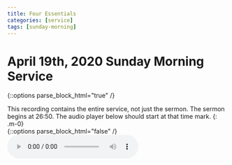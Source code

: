 ```yaml
---
title: Four Essentials
categories: [service]
tags: [sunday-morning]
---
```


# April 19th, 2020 Sunday Morning Service

{::options parse_block_html="true" /}
<div class="alert alert-warning" role="alert">
This recording contains the entire service, not just the sermon. The sermon begins at 26:50. The audio player below should start at that time mark.
{: .m-0}
</div>
{::options parse_block_html="false" /}

<audio controls src="https://docs.google.com/uc?export=download&id=1FPPBBOn8R6bcQ99NH4Qgf8LyieSgBwN8#t=1610" preload="auto">
  <p>Your browser doesn't support HTML5 audio. Here is a <a href="https://docs.google.com/uc?export=download&id=1FPPBBOn8R6bcQ99NH4Qgf8LyieSgBwN8#t=1610">link to the audio</a> instead.</p>
</audio>
